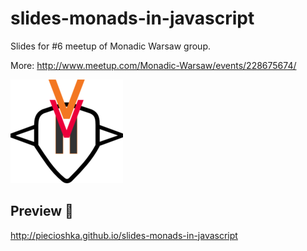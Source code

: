# slides-monads-in-javascript

Slides for #6 meetup of Monadic Warsaw group.

More: http://www.meetup.com/Monadic-Warsaw/events/228675674/

![](pictures/logo.jpeg)

## Preview 🎉

http://piecioshka.github.io/slides-monads-in-javascript

